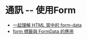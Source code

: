 # 通訊 -- 使用Form

* [一起理解 HTML 當中的 form-data](https://blog.kalan.dev/2021-03-13-html-form-data/)
* [form 標籤與 FormData 的應用](https://blog.kalan.dev/2021-03-13-form-and-form-data/)

